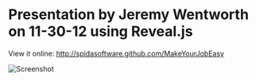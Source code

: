 # Presentation by Jeremy Wentworth on 11-30-12 using Reveal.js

View it online: http://spidasoftware.github.com/MakeYourJobEasy

![Screenshot](https://raw.github.com/spidasoftware/MakeYourJobEasy/master/img/screenshot.png)
